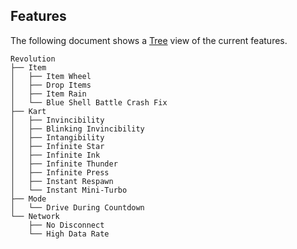 ## Features
The following document shows a [Tree](https://tree.nathanfriend.io/?s=(%27options!(%27fancy!true~fullPath3~trail7gSlash3~rootDot3)~8(%278%27Revolution.6GWheel*Drop%206sGRa7*Blu5Shell%20Battl5Crash%20Fix.Kart*2Bl7k7g%202Etang90Star0Ek0Thunder0Press4Respawn4M7i-Turbo.Mode*Driv5Dur7g%20Countdown.Network*NoJisconnect*HighJata%20Rate%27)~version!%271%27)*.A.%5CnA0*Ef7it52Ev7c9*3!false4*Estant%205e%206Item7in8source!9ibilityA%20%20EInG*6%20J%20D%01JGEA987654320.*) view of the current features.
```
Revolution
├── Item
│   ├── Item Wheel
│   ├── Drop Items
│   ├── Item Rain
│   └── Blue Shell Battle Crash Fix
├── Kart
│   ├── Invincibility
│   ├── Blinking Invincibility
│   ├── Intangibility
│   ├── Infinite Star
│   ├── Infinite Ink
│   ├── Infinite Thunder
│   ├── Infinite Press
│   ├── Instant Respawn
│   └── Instant Mini-Turbo
├── Mode
│   └── Drive During Countdown
└── Network
    ├── No Disconnect
    └── High Data Rate
```